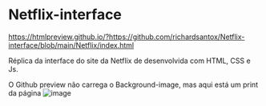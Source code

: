#  Netflix-interface 
https://htmlpreview.github.io/?https://github.com/richardsantox/Netflix-interface/blob/main/Netflix/index.html

Réplica da interface do site da Netflix de desenvolvida com HTML, CSS e Js. 

O Github preview não carrega o Background-image, mas aqui está um print da página
![image](https://user-images.githubusercontent.com/63883231/171969938-045397c4-93f4-4ee8-89ac-c44aa594687b.png)

 

